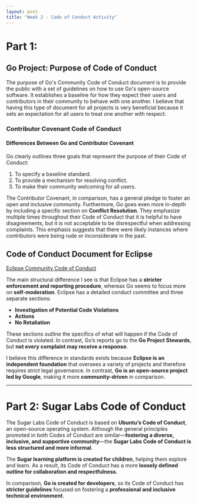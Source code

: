 ```yaml
---
layout: post
title: "Week 2 - Code of Conduct Activity"
---
```


# Part 1: 

## Go Project: Purpose of Code of Conduct 

The purpose of Go's Community Code of Conduct document is to provide the public with a set of guidelines on how to use Go's open-source software. It establishes a baseline for how they expect their users and contributors in their community to behave with one another. I believe that having this type of document for all projects is very beneficial because it sets an expectation for all users to treat one another with respect. 

<!--more-->

### Contributor Covenant Code of Conduct

#### Differences Between Go and Contributor Covenant

Go clearly outlines three goals that represent the purpose of their Code of Conduct:  

1. To specify a baseline standard.  
2. To provide a mechanism for resolving conflict.  
3. To make their community welcoming for all users.  

The Contributor Covenant, in comparison, has a general pledge to foster an open and inclusive community. Furthermore, Go goes even more in-depth by including a specific section on **Conflict Resolution**. They emphasize multiple times throughout their Code of Conduct that it is helpful to have disagreements, but it is not acceptable to be disrespectful when addressing complaints. This emphasis suggests that there were likely instances where contributors were being rude or inconsiderate in the past.

## Code of Conduct Document for Eclipse  

[Eclipse Community Code of Conduct](https://eclipse.org/org/documents/Community_Code_of_Conduct.php)

The main structural difference I see is that Eclipse has a **stricter enforcement and reporting procedure**, whereas Go seems to focus more on **self-moderation**. Eclipse has a detailed conduct committee and three separate sections:  

- **Investigation of Potential Code Violations**  
- **Actions**  
- **No Retaliation**  

These sections outline the specifics of what will happen if the Code of Conduct is violated. In contrast, Go’s reports go to the **Go Project Stewards**, but **not every complaint may receive a response**.  

I believe this difference in standards exists because **Eclipse is an independent foundation** that oversees a variety of projects and therefore requires strict legal governance. In contrast, **Go is an open-source project led by Google**, making it more **community-driven** in comparison.

---

# Part 2: Sugar Labs Code of Conduct  

The Sugar Labs Code of Conduct is based on **Ubuntu’s Code of Conduct**, an open-source operating system. Although the general principles promoted in both Codes of Conduct are similar—**fostering a diverse, inclusive, and supportive community**—the **Sugar Labs Code of Conduct is less structured and more informal**.  

The **Sugar learning platform is created for children**, helping them explore and learn. As a result, its Code of Conduct has a more **loosely defined outline for collaboration and respectfulness**.  

In comparison, **Go is created for developers**, so its Code of Conduct has **stricter guidelines** focused on fostering a **professional and inclusive technical environment**.
